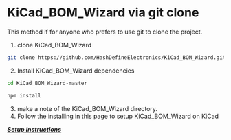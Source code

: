 # KiCad_BOM_Wizard via git clone

This method if for anyone who prefers to use git to clone the project.

1. clone KiCad_BOM_Wizard
```bash
git clone https://github.com/HashDefineElectronics/KiCad_BOM_Wizard.git
```
2. Install KiCad_BOM_Wizard dependencies
```bash
cd KiCad_BOM_Wizard-master
```
```bash
npm install
```
3. make a note of the KiCad_BOM_Wizard directory.
4. Follow the installing in this page to setup KiCad_BOM_Wizard on KiCad

  ***[Setup instructions](./setup.md)***

